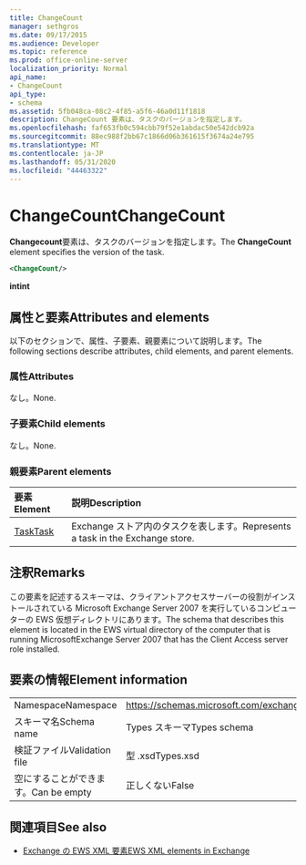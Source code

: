 ```yaml
---
title: ChangeCount
manager: sethgros
ms.date: 09/17/2015
ms.audience: Developer
ms.topic: reference
ms.prod: office-online-server
localization_priority: Normal
api_name:
- ChangeCount
api_type:
- schema
ms.assetid: 5fb048ca-08c2-4f85-a5f6-46a0d11f1818
description: ChangeCount 要素は、タスクのバージョンを指定します。
ms.openlocfilehash: faf653fb0c594cbb79f52e1abdac50e542dcb92a
ms.sourcegitcommit: 88ec988f2bb67c1866d06b361615f3674a24e795
ms.translationtype: MT
ms.contentlocale: ja-JP
ms.lasthandoff: 05/31/2020
ms.locfileid: "44463322"
---
```

# <a name="changecount"></a><span data-ttu-id="ae2c1-103">ChangeCount</span><span class="sxs-lookup"><span data-stu-id="ae2c1-103">ChangeCount</span></span>

<span data-ttu-id="ae2c1-104">**Changecount**要素は、タスクのバージョンを指定します。</span><span class="sxs-lookup"><span data-stu-id="ae2c1-104">The **ChangeCount** element specifies the version of the task.</span></span> 
  
```xml
<ChangeCount/>
```

 <span data-ttu-id="ae2c1-105">**int**</span><span class="sxs-lookup"><span data-stu-id="ae2c1-105">**int**</span></span>
## <a name="attributes-and-elements"></a><span data-ttu-id="ae2c1-106">属性と要素</span><span class="sxs-lookup"><span data-stu-id="ae2c1-106">Attributes and elements</span></span>

<span data-ttu-id="ae2c1-107">以下のセクションで、属性、子要素、親要素について説明します。</span><span class="sxs-lookup"><span data-stu-id="ae2c1-107">The following sections describe attributes, child elements, and parent elements.</span></span>
  
### <a name="attributes"></a><span data-ttu-id="ae2c1-108">属性</span><span class="sxs-lookup"><span data-stu-id="ae2c1-108">Attributes</span></span>

<span data-ttu-id="ae2c1-109">なし。</span><span class="sxs-lookup"><span data-stu-id="ae2c1-109">None.</span></span>
  
### <a name="child-elements"></a><span data-ttu-id="ae2c1-110">子要素</span><span class="sxs-lookup"><span data-stu-id="ae2c1-110">Child elements</span></span>

<span data-ttu-id="ae2c1-111">なし。</span><span class="sxs-lookup"><span data-stu-id="ae2c1-111">None.</span></span>
  
### <a name="parent-elements"></a><span data-ttu-id="ae2c1-112">親要素</span><span class="sxs-lookup"><span data-stu-id="ae2c1-112">Parent elements</span></span>

|<span data-ttu-id="ae2c1-113">**要素**</span><span class="sxs-lookup"><span data-stu-id="ae2c1-113">**Element**</span></span>|<span data-ttu-id="ae2c1-114">**説明**</span><span class="sxs-lookup"><span data-stu-id="ae2c1-114">**Description**</span></span>|
|:-----|:-----|
|[<span data-ttu-id="ae2c1-115">Task</span><span class="sxs-lookup"><span data-stu-id="ae2c1-115">Task</span></span>](task.md) <br/> |<span data-ttu-id="ae2c1-116">Exchange ストア内のタスクを表します。</span><span class="sxs-lookup"><span data-stu-id="ae2c1-116">Represents a task in the Exchange store.</span></span>  <br/> |
   
## <a name="remarks"></a><span data-ttu-id="ae2c1-117">注釈</span><span class="sxs-lookup"><span data-stu-id="ae2c1-117">Remarks</span></span>

<span data-ttu-id="ae2c1-118">この要素を記述するスキーマは、クライアントアクセスサーバーの役割がインストールされている Microsoft Exchange Server 2007 を実行しているコンピューターの EWS 仮想ディレクトリにあります。</span><span class="sxs-lookup"><span data-stu-id="ae2c1-118">The schema that describes this element is located in the EWS virtual directory of the computer that is running MicrosoftExchange Server 2007 that has the Client Access server role installed.</span></span>
  
## <a name="element-information"></a><span data-ttu-id="ae2c1-119">要素の情報</span><span class="sxs-lookup"><span data-stu-id="ae2c1-119">Element information</span></span>

|||
|:-----|:-----|
|<span data-ttu-id="ae2c1-120">Namespace</span><span class="sxs-lookup"><span data-stu-id="ae2c1-120">Namespace</span></span>  <br/> |https://schemas.microsoft.com/exchange/services/2006/types  <br/> |
|<span data-ttu-id="ae2c1-121">スキーマ名</span><span class="sxs-lookup"><span data-stu-id="ae2c1-121">Schema name</span></span>  <br/> |<span data-ttu-id="ae2c1-122">Types スキーマ</span><span class="sxs-lookup"><span data-stu-id="ae2c1-122">Types schema</span></span>  <br/> |
|<span data-ttu-id="ae2c1-123">検証ファイル</span><span class="sxs-lookup"><span data-stu-id="ae2c1-123">Validation file</span></span>  <br/> |<span data-ttu-id="ae2c1-124">型 .xsd</span><span class="sxs-lookup"><span data-stu-id="ae2c1-124">Types.xsd</span></span>  <br/> |
|<span data-ttu-id="ae2c1-125">空にすることができます。</span><span class="sxs-lookup"><span data-stu-id="ae2c1-125">Can be empty</span></span>  <br/> |<span data-ttu-id="ae2c1-126">正しくない</span><span class="sxs-lookup"><span data-stu-id="ae2c1-126">False</span></span>  <br/> |
   
## <a name="see-also"></a><span data-ttu-id="ae2c1-127">関連項目</span><span class="sxs-lookup"><span data-stu-id="ae2c1-127">See also</span></span>



- [<span data-ttu-id="ae2c1-128">Exchange の EWS XML 要素</span><span class="sxs-lookup"><span data-stu-id="ae2c1-128">EWS XML elements in Exchange</span></span>](ews-xml-elements-in-exchange.md)

